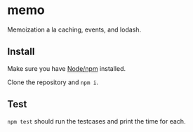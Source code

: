 # memo

Memoization a la caching, events, and lodash.

## Install

Make sure you have [Node/npm](https://nodejs.org/en/) installed.

Clone the repository and `npm i`.

## Test 

`npm test` should run the testcases and print the time for each.